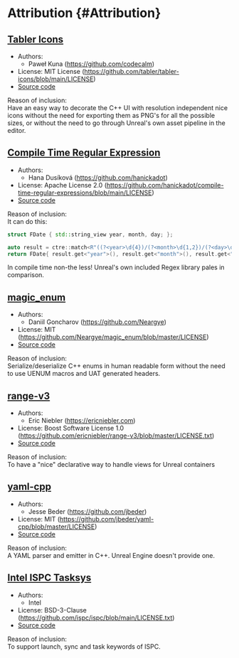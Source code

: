 # Attribution {#Attribution}

## [Tabler Icons](https://tabler.io/icons)

* Authors:
  * Paweł Kuna (https://github.com/codecalm)
* License: MIT License (https://github.com/tabler/tabler-icons/blob/main/LICENSE)
* [Source code](https://github.com/tabler/tabler-icons)

Reason of inclusion:  
Have an easy way to decorate the C++ UI with resolution independent nice icons without the need
for exporting them as PNG's for all the possible sizes, or without the need to go through
Unreal's own asset pipeline in the editor.

## [Compile Time Regular Expression](https://compile-time.re)

* Authors:
  * Hana Dusíková (https://github.com/hanickadot)
* License: Apache License 2.0 (https://github.com/hanickadot/compile-time-regular-expressions/blob/main/LICENSE)
* [Source code](https://github.com/hanickadot/compile-time-regular-expressions)

Reason of inclusion:  
It can do this:

```Cpp
struct FDate { std::string_view year, month, day; };

auto result = ctre::match<R"((?<year>\d{4})/(?<month>\d{1,2})/(?<day>\d{1,2}))">(s);
return FDate{ result.get<"year">(), result.get<"month">(), result.get<"day">() };
```

In compile time non-the less! Unreal's own included Regex library pales in comparison.

## [magic_enum](https://github.com/Neargye/magic_enum)

* Authors:
  * Daniil Goncharov (https://github.com/Neargye)
* License: MIT (https://github.com/Neargye/magic_enum/blob/master/LICENSE)
* [Source code](https://github.com/Neargye/magic_enum)

Reason of inclusion:  
Serialize/deserialize C++ enums in human readable form without the need to use UENUM macros and
UAT generated headers.

## [range-v3](https://ericniebler.github.io/range-v3/)

* Authors:
  * Eric Niebler (https://ericniebler.com)
* License: Boost Software License 1.0 (https://github.com/ericniebler/range-v3/blob/master/LICENSE.txt)
* [Source code](https://github.com/ericniebler/range-v3)

Reason of inclusion:  
To have a "nice" declarative way to handle views for Unreal containers

## [yaml-cpp](https://github.com/jbeder/yaml-cpp)

* Authors:
  * Jesse Beder (https://github.com/jbeder)
* License: MIT (https://github.com/jbeder/yaml-cpp/blob/master/LICENSE)
* [Source code](https://github.com/jbeder/yaml-cpp)

Reason of inclusion:  
A YAML parser and emitter in C++. Unreal Engine doesn't provide one.

## [Intel ISPC Tasksys](https://ispc.github.io)

* Authors:
  * Intel
* License: BSD-3-Clause (https://github.com/ispc/ispc/blob/main/LICENSE.txt)
* [Source code](https://github.com/ispc/ispc/blob/main/examples/common/tasksys.cpp)

Reason of inclusion:  
To support launch, sync and task keywords of ISPC.
